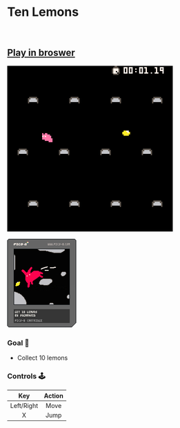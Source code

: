 # Ten Lemons
<br>

## [Play in broswer](https://sugarvoid.itch.io/10-lemons?password=game)

![gameplay](https://github.com/sugarvoid/ten-lemons/blob/master/gameplay.gif)
<br>

![cart](https://github.com/sugarvoid/ten-lemons/blob/master/ten_lemons.p8.png)

### Goal :dart:

-   Collect 10 lemons

### Controls :joystick:

|  Key          |   Action   |
| :----:        | :--------: |
| Left/Right    |    Move    |
|   X           | Jump |
